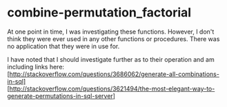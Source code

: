 # combine-permutation_factorial

At one point in time, I was investigating these functions. However, I don't think they were ever used in any other functions or procedures. There was no application that they were in use for.  

I have noted that I should investigate further as to their operation and am including links here:  
[http://stackoverflow.com/questions/3686062/generate-all-combinations-in-sql]  
[http://stackoverflow.com/questions/3621494/the-most-elegant-way-to-generate-permutations-in-sql-server]  

